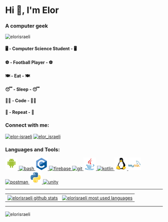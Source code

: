 <h1 align="left">Hi 👋, I'm Elor</h1>
<h3 align="left">A computer geek</h3>

<p align="left"> <img src="https://komarev.com/ghpvc/?username=elorisraeli&label=Profile%20views&color=0e75b6&style=flat" alt="elorisraeli" /> </p>

#### 🖥️ - Computer Science Student - 🖥️
#### ⚽️ - Football Player - ⚽️
#### 🍽️ - Eat - 🍽️
#### 😴 - Sleep - 😴
#### 👨‍💻 - Code - 👨‍💻
#### 🔁 - Repeat - 🔁



<h3 align="left">Connect with me:</h3>
<p align="left">
<a href="https://linkedin.com/in/elor-israeli" target="blank"><img align="center" src="https://raw.githubusercontent.com/rahuldkjain/github-profile-readme-generator/master/src/images/icons/Social/linked-in-alt.svg" alt="elor-israeli" height="30" width="40" /></a>
<a href="https://instagram.com/elor_israeli" target="blank"><img align="center" src="https://raw.githubusercontent.com/rahuldkjain/github-profile-readme-generator/master/src/images/icons/Social/instagram.svg" alt="elor_israeli" height="30" width="40" /></a>
</p>

<h3 align="left">Languages and Tools:</h3>
<p align="left"> <a href="https://developer.android.com" target="_blank" rel="noreferrer"> <img src="https://raw.githubusercontent.com/devicons/devicon/master/icons/android/android-original-wordmark.svg" alt="android" width="40" height="40"/> </a> <a href="https://www.gnu.org/software/bash/" target="_blank" rel="noreferrer"> <img src="https://www.vectorlogo.zone/logos/gnu_bash/gnu_bash-icon.svg" alt="bash" width="40" height="40"/> </a> <a href="https://www.cprogramming.com/" target="_blank" rel="noreferrer"> <img src="https://raw.githubusercontent.com/devicons/devicon/master/icons/c/c-original.svg" alt="c" width="40" height="40"/> </a> <a href="https://firebase.google.com/" target="_blank" rel="noreferrer"> <img src="https://www.vectorlogo.zone/logos/firebase/firebase-icon.svg" alt="firebase" width="40" height="40"/> </a> <a href="https://git-scm.com/" target="_blank" rel="noreferrer"> <img src="https://www.vectorlogo.zone/logos/git-scm/git-scm-icon.svg" alt="git" width="40" height="40"/> </a> <a href="https://www.java.com" target="_blank" rel="noreferrer"> <img src="https://raw.githubusercontent.com/devicons/devicon/master/icons/java/java-original.svg" alt="java" width="40" height="40"/> </a> <a href="https://kotlinlang.org" target="_blank" rel="noreferrer"> <img src="https://www.vectorlogo.zone/logos/kotlinlang/kotlinlang-icon.svg" alt="kotlin" width="40" height="40"/> </a> <a href="https://www.linux.org/" target="_blank" rel="noreferrer"> <img src="https://raw.githubusercontent.com/devicons/devicon/master/icons/linux/linux-original.svg" alt="linux" width="40" height="40"/> </a> <a href="https://www.mysql.com/" target="_blank" rel="noreferrer"> <img src="https://raw.githubusercontent.com/devicons/devicon/master/icons/mysql/mysql-original-wordmark.svg" alt="mysql" width="40" height="40"/> </a> <a href="https://postman.com" target="_blank" rel="noreferrer"> <img src="https://www.vectorlogo.zone/logos/getpostman/getpostman-icon.svg" alt="postman" width="40" height="40"/> </a> <a href="https://www.python.org" target="_blank" rel="noreferrer"> <img src="https://raw.githubusercontent.com/devicons/devicon/master/icons/python/python-original.svg" alt="python" width="40" height="40"/> </a> <a href="https://unity.com/" target="_blank" rel="noreferrer"> <img src="https://www.vectorlogo.zone/logos/unity3d/unity3d-icon.svg" alt="unity" width="40" height="40"/> </a> </p>


---

<table>
  <tr>
    <td>
      <a href="https://github-readme-stats-elorisraeli.vercel.app"><img align="center" src="https://github-readme-stats.vercel.app/api/top-langs?username=elorisraeli&show_icons=true&locale=en&layout=compact&theme=dark" alt="elorisraeli github stats" title="Elor's github stats" /></a>
    </td>
    <td>
      <a href="https://github-readme-stats-elorisraeli.vercel.app"><img align="center" src="https://github-readme-stats.vercel.app/api?username=elorisraeli&show_icons=true&locale=en&theme=dark" alt="elorisraeli most used languages" title="Elor's most used languages" /></a>
    </td> 
  </tr>
</table>

---

<p><img align="center" src="https://github-readme-streak-stats.herokuapp.com/?user=elorisraeli&theme=dark" alt="elorisraeli" /></p>
